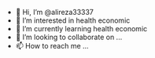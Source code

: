 - 👋 Hi, I’m @alireza33337
- 👀 I’m interested in health economic
- 🌱 I’m currently learning health economic
- 💞️ I’m looking to collaborate on ...
- 📫 How to reach me ...

<!---
alireza33337/alireza33337 is a ✨ special ✨ repository because its `README.md` (this file) appears on your GitHub profile.
You can click the Preview link to take a look at your changes.
--->
